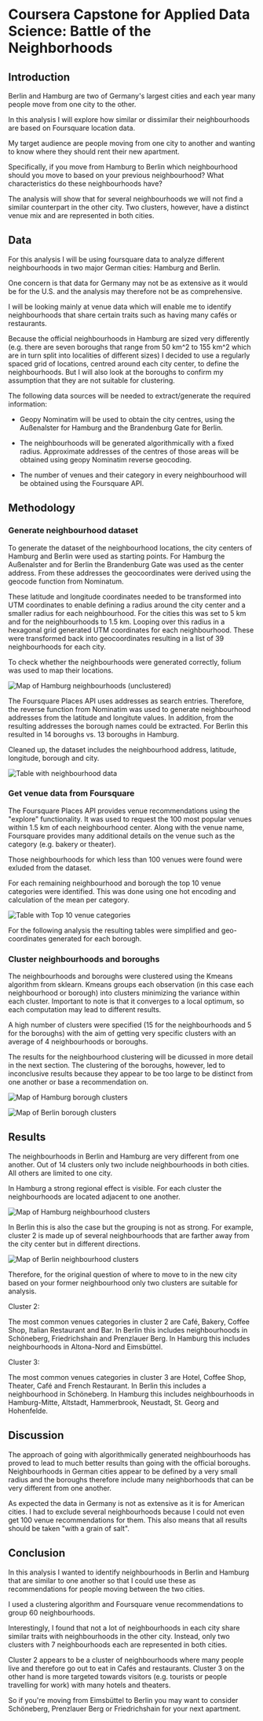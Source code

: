 # Coursera Capstone for Applied Data Science: Battle of the Neighborhoods

## Introduction

Berlin and Hamburg are two of Germany's largest cities and each year many people move from one city to the other.

In this analysis I will explore how similar or dissimilar their neighbourhoods are based on Foursquare location data.

My target audience are people moving from one city to another and wanting to know where they should rent their new apartment.

Specifically, if you move from Hamburg to Berlin which neighbourhood should you move to based on your previous neighbourhood? What characteristics do these neighbourhoods have?

The analysis will show that for several neighbourhoods we will not find a similar counterpart in the other city. Two clusters, however, have a distinct venue mix and are represented in both cities.

## Data

For this analysis I will be using foursquare data to analyze different neighbourhoods in two major German cities: Hamburg and Berlin.

One concern is that data for Germany may not be as extensive as it would be for the U.S. and the analysis may therefore not be as comprehensive.

I will be looking mainly at venue data which will enable me to identify neighbourhoods that share certain traits such as having many cafés or restaurants.

Because the official neighbourhoods in Hamburg are sized very differently (e.g. there are seven boroughs that range from 50 km^2 to 155 km^2 which are in turn split into localities of different sizes) I decided to use a regularly spaced grid of locations, centred around each city center, to define the neighbourhoods. But I will also look at the boroughs to confirm my assumption that they are not suitable for clustering.

The following data sources will be needed to extract/generate the required information:

* Geopy Nominatim will be used to obtain the city centres, using the Außenalster for Hamburg and the Brandenburg Gate for Berlin.

* The neighbourhoods will be generated algorithmically with a fixed radius. Approximate addresses of the centres of those areas will be obtained using geopy Nominatim reverse geocoding.

* The number of venues and their category in every neighbourhood will be obtained using the Foursquare API.

## Methodology

### Generate neighbourhood dataset

To generate the dataset of the neighbourhood locations, the city centers of Hamburg and Berlin were used as starting points. For Hamburg the Außenalster and for Berlin the Brandenburg Gate was used as the center address. From these addresses the geocoordinates were derived using the geocode function from Nominatum.

These latitude and longitude coordinates needed to be transformed into UTM coordinates to enable defining a radius around the city center and a smaller radius for each neighbourhood. For the cities this was set to 5 km and for the neighbourhoods to 1.5 km. Looping over this radius in a hexagonal grid generated UTM coordinates for each neighbourhood. These were transformed back into geocoordinates resulting in a list of 39 neighbourhoods for each city.

To check whether the neighbourhoods were generated correctly, folium was used to map their locations.

![Map of Hamburg neighbourhoods (unclustered)](https://github.com/anneadb/Coursera_Capstone/blob/master/Screenshots/map_hamburg_unclustered.png)

The Foursquare Places API uses addresses as search entries. Therefore, the reverse function from Nominatim was used to generate neighbourhood addresses from the latitude and longitute values. In addition, from the resulting addresses the borough names could be extracted. For Berlin this resulted in 14 boroughs vs. 13 boroughs in Hamburg. 

Cleaned up, the dataset includes the neighbourhood address, latitude, longitude, borough and city.

![Table with neighbourhood data](https://github.com/anneadb/Coursera_Capstone/blob/master/Screenshots/table_neighbourhoods.png)

### Get venue data from Foursquare

The Foursquare Places API provides venue recommendations using the "explore" functionality. It was used to request the 100 most popular venues within 1.5 km of each neighbourhood center. Along with the venue name, Foursquare provides many additional details on the venue such as the category (e.g. bakery or theater).

Those neighbourhoods for which less than 100 venues were found were exluded from the dataset.

For each remaining neighbourhood and borough the top 10 venue categories were identified. This was done using one hot encoding and calculation of the mean per category.

![Table with Top 10 venue categories](https://github.com/anneadb/Coursera_Capstone/blob/master/Screenshots/table_top10_categories.png)

For the following analysis the resulting tables were simplified and geo-coordinates generated for each borough.

### Cluster neighbourhoods and boroughs

The neighbourhoods and boroughs were clustered using the Kmeans algorithm from sklearn. Kmeans groups each observation (in this case each neighbourhood or borough) into clusters minimizing the variance within each cluster. Important to note is that it converges to a local optimum, so each computation may lead to different results.

A high number of clusters were specified (15 for the neighbourhoods and 5 for the boroughs) with the aim of getting very specific clusters with an average of 4 neighbourhoods or boroughs.

The results for the neighbourhood clustering will be dicussed in more detail in the next section. The clustering of the boroughs, however, led to inconclusive results because they appear to be too large to be distinct from one another or base a recommendation on.

![Map of Hamburg borough clusters](https://github.com/anneadb/Coursera_Capstone/blob/master/Screenshots/map_hamburg_clustered_b.png)

![Map of Berlin borough clusters](https://github.com/anneadb/Coursera_Capstone/blob/master/Screenshots/map_berlin_clustered_b.png)

## Results

The neighbourhoods in Berlin and Hamburg are very different from one another. Out of 14 clusters only two include neighbourhoods in both cities. All others are limited to one city.

In Hamburg a strong regional effect is visible. For each cluster the neighbourhoods are located adjacent to one another.

![Map of Hamburg neighbourhood clusters](https://github.com/anneadb/Coursera_Capstone/blob/master/Screenshots/map_hamburg_clustered_n.png)

In Berlin this is also the case but the grouping is not as strong. For example, cluster 2 is made up of several neighbourhoods that are farther away from the city center but in different directions.

![Map of Berlin neighbourhood clusters](https://github.com/anneadb/Coursera_Capstone/blob/master/Screenshots/map_berlin_clustered_n.png)

Therefore, for the original question of where to move to in the new city based on your former neighbourhood only two clusters are suitable for analysis.

Cluster 2:

The most common venues categories in cluster 2 are Café, Bakery, Coffee Shop, Italian Restaurant and Bar. In Berlin this includes neighbourhoods in Schöneberg, Friedrichshain and Prenzlauer Berg. In Hamburg this includes neighbourhoods in Altona-Nord and Eimsbüttel.

Cluster 3:

The most common venues categories in cluster 3 are Hotel, Coffee Shop, Theater, Café and French Restaurant. In Berlin this includes a neighbourhood in Schöneberg. In Hamburg this includes neighbourhoods in Hamburg-Mitte, Altstadt, Hammerbrook, Neustadt, St. Georg and Hohenfelde.

## Discussion

The approach of going with algorithmically generated neighbourhoods has proved to lead to much better results than going with the official boroughs. Neighbourhoods in German cities appear to be defined by a very small radius and the boroughs therefore include many neighborhoods that can be very different from one another.

As expected the data in Germany is not as extensive as it is for American cities. I had to exclude several neighbourhoods because I could not even get 100 venue recommendations for them. This also means that all results should be taken "with a grain of salt".

## Conclusion

In this analysis I wanted to identify neighbourhoods in Berlin and Hamburg that are similar to one another so that I could use these as recommendations for people moving between the two cities.

I used a clustering algorithm and Foursquare venue recommendations to group 60 neighbourhoods.

Interestingly, I found that not a lot of neighbourhoods in each city share similar traits with neighbourhoods in the other city. Instead, only two clusters with 7 neighbourhoods each are represented in both cities.

Cluster 2 appears to be a cluster of neighbourhoods where many people live and therefore go out to eat in Cafés and restaurants. Cluster 3 on the other hand is more targeted towards visitors (e.g. tourists or people travelling for work) with many hotels and theaters.

So if you're moving from Eimsbüttel to Berlin you may want to consider Schöneberg, Prenzlauer Berg or Friedrichshain for your next apartment.

